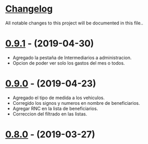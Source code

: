 # [Changelog](https://github.com/EddyLeon/EMS/blob/master/CHANGELOG.md)

All notable changes to this project will be documented in this file..

# [0.9.1](https://github.com/EddyLeon/EMS/releases/tag/v0.9.1) - (2019-04-30)

- Agregado la pestaña de Intermediarios a administracion.
- Opcion de poder ver solo los gastos del mes o todos.

# [0.9.0](https://github.com/EddyLeon/EMS/releases/tag/v0.8.1) - (2019-04-23)

- Agregado el tipo de medida a los vehiculos.
- Corregido los signos y numeros en nombre de beneficiarios.
- Agregar RNC en la lista de beneficiarios.
- Correccion del filtrado en las listas.

# [0.8.0](https://github.com/EddyLeon/EMS/releases/tag/v0.8.0) - (2019-03-27)
